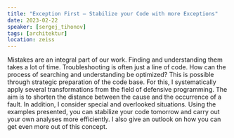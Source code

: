 ```yaml
---
title: "Exception First – Stabilize your Code with more Exceptions"
date: 2023-02-22
speaker: [sergej_tihonov]
tags: [architektur]
location: zeiss
---
```


Mistakes are an integral part of our work. Finding and understanding them takes a lot of time. Troubleshooting is often just a line of code. How can the process of searching and understanding be optimized? This is possible through strategic preparation of the code base. For this, I systematically apply several transformations from the field of defensive programming. The aim is to shorten the distance between the cause and the occurrence of a fault. In addition, I consider special and overlooked situations. Using the examples presented, you can stabilize your code tomorrow and carry out your own analyses more efficiently. I also give an outlook on how you can get even more out of this concept.
